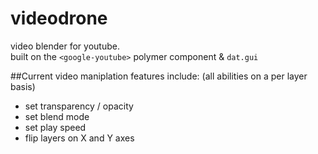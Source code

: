 # videodrone
video blender for youtube.  
built on the `<google-youtube>` polymer component & `dat.gui`

##Current video maniplation features include:
(all abilities on a per layer basis)
* set transparency / opacity
* set blend mode
* set play speed
* flip layers on X and Y axes

